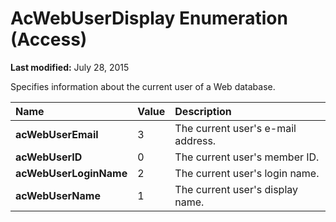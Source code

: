 
# AcWebUserDisplay Enumeration (Access)

 **Last modified:** July 28, 2015

Specifies information about the current user of a Web database.


|**Name**|**Value**|**Description**|
|:-----|:-----|:-----|
| **acWebUserEmail**|3|The current user's e-mail address.|
| **acWebUserID**|0|The current user's member ID.|
| **acWebUserLoginName**|2|The current user's login name.|
| **acWebUserName**|1|The current user's display name.|
